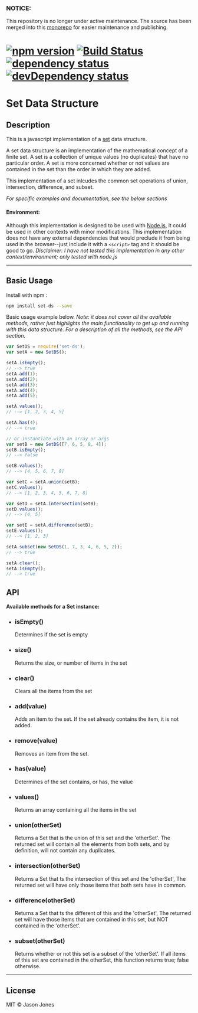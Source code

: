 ### NOTICE:

This repository is no longer under active maintenance. The source has been merged into this [monorepo](https://github.com/jasonsjones/data-structures) for easier maintenance and publishing.

# [![npm version][npm-image]][npm-url] [![Build Status][travis-image]][travis-url] [![dependency status][dm-image]][dm-url] [![devDependency status][devdep-image]][devdep-url]

# Set Data Structure

## Description

This is a javascript implementation of a
[set](http://en.wikipedia.org/wiki/Set_%28abstract_data_type%29)
data structure.

A set data structure is an implementation of the mathematical concept of
a finite set.  A set is a collection of unique values (no duplicates) that
have no particular order.  A set is more concerned whether or not values
are contained in the set than the order in which they are added.

This implementation of a set inlcudes the common set operations of union,
intersection, difference, and subset.

*For specific examples and documentation, see the below sections*

#### Environment:

Although this implementation is designed to be used with
[Node.js](http://www.nodejs.org), it could be used in other contexts with minor
modifications.  This implementation does not have any external dependencies
that would preclude it from being used in the browser--just include it with a
`<script>` tag and it should be good to go.  _Disclaimer: I have not tested
this implementation in any other context/environment; only tested with node.js_

----

## Basic Usage

Install with npm :

```bash
npm install set-ds --save
```
Basic usage example below.  _Note: it does not cover all the available
methods, rather just highlights the main functionality to get up and running
with this data structure. For a description of all the methods, see the
API section._

```javascript
var SetDS = require('set-ds');
var setA = new SetDS();

setA.isEmpty();
// --> true
setA.add(1);
setA.add(2);
setA.add(3);
setA.add(4);
setA.add(5);

setA.values();
// --> [1, 2, 3, 4, 5]

setA.has(4);
// --> true

// or instantiate with an array or args
var setB = new SetDS([7, 6, 5, 8, 4]);
setB.isEmpty();
// --> false

setB.values();
// --> [4, 5, 6, 7, 8]

var setC = setA.union(setB);
setC.values();
// --> [1, 2, 3, 4, 5, 6, 7, 8]

var setD = setA.intersection(setB);
setD.values();
// --> [4, 5]

var setE = setA.difference(setB);
setE.values();
// --> [1, 2, 3]

setA.subset(new SetDS(1, 7, 3, 4, 6, 5, 2));
// --> true

setA.clear();
setA.isEmpty();
// --> true
```
## API

**Available methods for a Set instance:**

* ### isEmpty()
    Determines if the set is empty

* ### size()
    Returns the size, or number of items in the set

* ### clear()
    Clears all the items from the set

* ### add(value)
    Adds an item to the set.  If the set already contains the item,
    it is not added.

* ### remove(value)
    Removes an item from the set.

* ### has(value)
    Determines of the set contains, or has, the value

* ### values()
    Returns an array containing all the items in the set

* ### union(otherSet)
    Returns a Set that is the union of this set and the 'otherSet'.  The
    returned set will contain all the elements from both sets, and by
    definition, will not contain any duplicates.

* ### intersection(otherSet)
    Returns a Set that ts the intersection of this set and the 'otherSet',
    The returned set will have only those items that both sets have in
    common.

* ### difference(otherSet)
    Returns a Set that ts the different of this and the 'otherSet',  The
    returned set will have those items that are contained in this set, but
    NOT contained in the 'otherSet'.

* ### subset(otherSet)
    Returns whether or not this set is a subset of the 'otherSet'.  If all
    items of this set are contained in the otherSet, this function returns
    true; false otherwise.

----
## License
MIT &copy; Jason Jones

[npm-image]:https://badge.fury.io/js/set-ds.svg
[npm-url]:http://npmjs.org/package/set-ds
[travis-image]:https://travis-ci.org/jasonsjones/set-data-structure.svg
[travis-url]:https://travis-ci.org/jasonsjones/set-data-structure
[dm-image]:https://david-dm.org/jasonsjones/set-data-structure.svg
[dm-url]:https://david-dm.org/jasonsjones/set-data-structure
[devdep-image]:https://david-dm.org/jasonsjones/set-data-structure/dev-status.svg
[devdep-url]:https://david-dm.org/jasonsjones/set-data-structure#info=devDependencies
